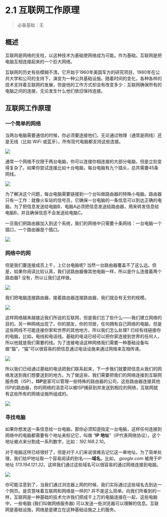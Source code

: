 # 2.1 互联网工作原理

> 必备基础：无

## 概述

互联网是网络的支柱，以这种技术为基础使网络成为可能。作为基础，互联网是把电脑互相连接起来的一个巨大网络。

互联网的历史有些模糊不清。它开始于1960年美国军方的研究项目，1980年在公共大学和公司的支持下，演变为一种公共基础设施。随着时间的变化，各种各样的技术支持着互联网的发展，但是他的工作方式却没有改变多少：互联网确保所有的电脑之间的连接，无论发生什么他们依旧保持连接。

## 互联网工作原理

### 一个简单的网络

当两台电脑需要通信的时候，你必须要连接他们，无论通过物理（通常是网线）还是无线（比如 WiFi 或蓝牙）。所有现代电脑都支持这些连接。

![](http://qiniu.ursb.me/image/2016070901.png)

通常一个网络不仅限于两台电脑，你可以连接你相连接的大部分电脑，但是立刻变得复杂了。如果你尝试连接比如十台电脑，每台电脑有九个插头，总共需要45条网线。

![](http://qiniu.ursb.me/image/2016070902.png)

为了解决这个问题，每台电脑需要链接到一个台叫做路由器的特殊小电脑。路由器只有一工作：就像火车站的信号员，它确保一台电脑的一条信息可以到达正确的电脑。为了把信息发送给电脑B，电脑A必须把信息发送给路由器，用来转发信息给电脑B，并且确保信息不会发送给电脑C。

一旦我们把路由器加入到这个系统，我们的网络中只需要十条网线：一台电脑一个插口，一个路由器是个插口。

![](http://qiniu.ursb.me/image/2016070903.png)

### 网络中的网

但是我们要连接成百上千，上亿台电脑呢? 当然一台路由器覆盖不了这么远。但是，如果你阅读比较认真，我们说路由器像其他电脑一样，所以是什么连接着两个路由器? 没有，所以让我们这样做。

![](http://qiniu.ursb.me/image/2016070904.png)

我们把电脑连接路由器，接着路由器连接路由器，我们就会有无穷的规模。

![](http://qiniu.ursb.me/image/2016070905.png)

这样网络越来越接近我们所说的互联网，但是我们忘了些什么——我们建立网络的目的。另一种网络出现了，你的朋友，你的邻居，任何拥有自己网络的电脑，但是这些网线不可能连接你家和世界的其他地方，所以我们怎么处理? 已经有线链接你的电脑，比如，电线和电话线。基础的电话已经可以把你家连接到世界的任何人，所以他就是我们需要的线。为了连接电话这种网络我们需要一种基础设备叫做“猫”，“猫”可以很容易的把信息通过电话设施来通过网络来互相传递。

![](http://qiniu.ursb.me/image/2016070906.png)

所以我们已经通过基础的电话把我们联系起来，下一步我们就要把信息从我们的网络发送到我们想要送到的地方。为了做这些，我们需要把我们的网络连接到互联网服务商（ISP）。**ISP**是家可以管理一些特殊的路由器的公司，这些路由器连接其他ISP的路由器，你的网络的消息可以被ISP捕获到并发送到相应的网络，互联网就有这些所有的网络设施所组成的。

![](http://qiniu.ursb.me/image/2016070907.png)

### 寻找电脑

如果你想发送一条信息给一台电脑，那你必须知道指定一台电脑，这样任何连接到网络中的电脑都需要有个地址来标记它，叫做 “**IP 地址**”（IP代表网络协议）。这个地址被点来分割成一系列数字，比如：*192.168.2.10*。

对于电脑这样已经很好了，但是对于人们来说很难去记忆这一串地址。为了简单处理，我们给IP地址取一个容易阅读的别名——**域名**。比如， *google.com* 被用于IP地址 *173.194.121.32*。这样我们通过这些域名可以很容易的通过网络连接到电脑。

![](http://qiniu.ursb.me/image/2016070908.png)

你可能注意到了，当我们通过浏览器上网的时候，我们实际通过这些域名去到达一个网页。是否意味着互联网和网络是一样的? 并不是这么简单。向我们所看到的一样，互联网是一种基础的技术允许我们把成千上万的电脑连接在一起，这些电脑中，一些电脑 (我们叫做网络服务器) 可以发送一些浏览器可以理解的信息。互联网是基础设施，网络是是建立在这种基础设施之上的服务。

